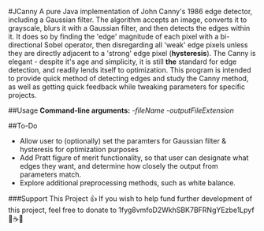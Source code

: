 #JCanny
A pure Java implementation of John Canny's 1986 edge detector, including a Gaussian filter. The algorithm accepts an image, converts it to grayscale, blurs it with a Gaussian filter, and then detects the edges within it. It does so by finding the 'edge' magnitude of each pixel with a bi-directional Sobel operator, then disregarding all 'weak' edge pixels unless they are directly adjacent to a 'strong' edge pixel (**hysteresis**). The Canny is elegant - despite it's age and simplicity, it is still **the** standard for edge detection, and readily lends itself to optimization. This program is intended to provide quick method of detecting edges and study the Canny method, as well as getting quick feedback while tweaking parameters for specific projects.

##Usage
**Command-line arguments:** *-fileName* *-outputFileExtension*

##To-Do
- Allow user to (optionally) set the paramters for Gaussian filter & hysteresis for optimization purposes
- Add Pratt figure of merit functionality, so that user can designate what edges they want, and determine how closely the output from parameters match.
- Explore additional preprocessing methods, such as white balance.

###Support This Project
:+1: If you wish to help fund further development of this project, feel free to donate to 1fyg8vmfoD2WkhSBK7BFRNgYEzbe1Lpyf :tea::coffee::beer:
